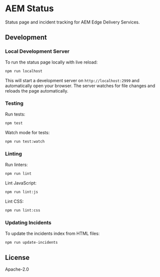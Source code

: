 # AEM Status

Status page and incident tracking for AEM Edge Delivery Services.

## Development

### Local Development Server

To run the status page locally with live reload:

```bash
npm run localhost
```

This will start a development server on `http://localhost:2999` and automatically open your browser. The server watches for file changes and reloads the page automatically.

### Testing

Run tests:

```bash
npm test
```

Watch mode for tests:

```bash
npm run test:watch
```

### Linting

Run linters:

```bash
npm run lint
```

Lint JavaScript:

```bash
npm run lint:js
```

Lint CSS:

```bash
npm run lint:css
```

### Updating Incidents

To update the incidents index from HTML files:

```bash
npm run update-incidents
```

## License

Apache-2.0

